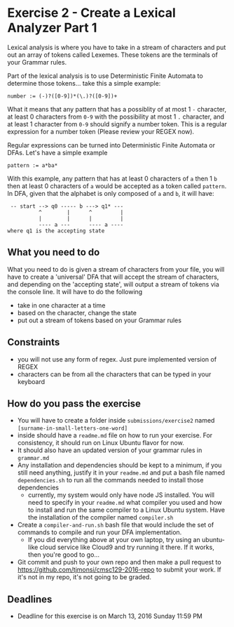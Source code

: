 # Exercise 2 - Create a Lexical Analyzer Part 1

Lexical analysis is where you have to take in a stream of characters and put out an array of tokens called Lexemes. These tokens are the terminals of your Grammar rules. 

Part of the lexical analysis is to use Deterministic Finite Automata to determine those tokens... take this a simple example:

```
number := (-)?([0-9])*(\.)?([0-9])+
```

What it means that any pattern that has a possiblity of at most 1 `-` character, at least 0 characters from `0-9` with the possibility at most 1 `.` character, and at least 1 character from `0-9` should signify a number token. This is a regular expression for a number token (Please review your REGEX now).

Regular expressions can be turned into Deterministic Finite Automata or DFAs. Let's have a simple example

```
pattern := a*ba*
```

With this example, any pattern that has at least 0 characters of `a` then 1 `b` then at least 0 characters of `a` would be accepted as a token called `pattern`. In DFA, given that the alphabet is only composed of `a` and `b`, it will have:

```
 -- start --> q0 ----- b ---> q1* ---
          ^        |      ^         |
          |        |      |         |
          ---- a ---      ---- a ----
where q1 is the accepting state
```

## What you need to do

What you need to do is given a stream of characters from your file, you will have to create a 'universal' DFA that will accept the stream of characters, and depending on the 'accepting state', will output a stream of tokens via the console line. It will have to do the following

- take in one character at a time
- based on the character, change the state
- put out a stream of tokens based on your Grammar rules

## Constraints

- you will not use any form of regex. Just pure implemented version of REGEX
- characters can be from all the characters that can be typed in your keyboard

## How do you pass the exercise

- You will have to create a folder inside `submissions/exercise2` named `[surname-in-small-letters-one-word]`
- inside should have a `readme.md` file on how to run your exercise. For consistency, it should run on Linux Ubuntu flavor for now.
- It should also have an updated version of your grammar rules in `grammar.md`
- Any installation and dependencies should be kept to a minimum, if you still need anything, justify it in your `readme.md` and put a bash file named `dependencies.sh` to run all the commands needed to install those dependencies
  - currently, my system would only have node JS installed. You will need to specify in your `readme.md` what compiler you used and how to install and run the same compiler to a Linux Ubuntu system. Have the installation of the compiler named `compiler.sh`
- Create a `compiler-and-run.sh` bash file that would include the set of commands to compile and run your DFA implementation.
  - If you did everything above at your own laptop, try using an ubuntu-like cloud service like Cloud9 and try running it there. If it works, then you're good to go...
- Git commit and push to your own repo and then make a pull request to https://github.com/tjmonsi/cmsc129-2016-repo to submit your work. If it's not in my repo, it's not going to be graded.

## Deadlines
- Deadline for this exercise is on March 13, 2016 Sunday 11:59 PM